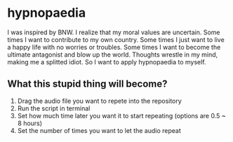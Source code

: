 # hypnopaedia
I was inspired by BNW. I realize that my moral values are uncertain. Some times I want to contribute to my own country. Some times I just want to live a happy life with no worries or troubles. Some times I want to become the ultimate antagonist and blow up the world. Thoughts wrestle in my mind, making me a splitted idiot. So I want to apply hypnopaedia to myself.

## What this stupid thing will become?
1. Drag the audio file you want to repete into the repository
2. Run the script in terminal
3. Set how much time later you want it to start repeating (options are 0.5 ~ 8 hours)
4. Set the number of times you want to let the audio repeat
